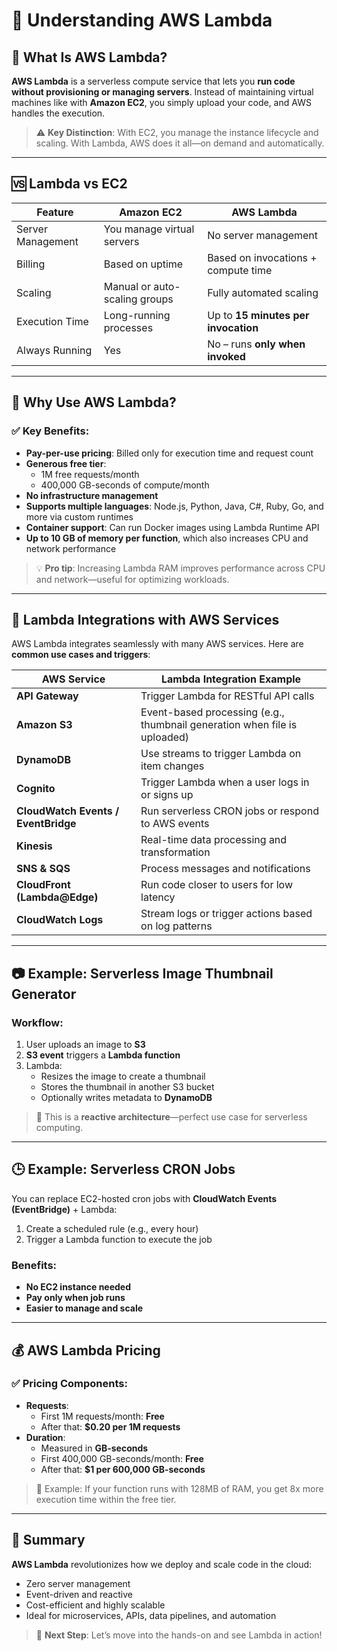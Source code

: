 # 🧠 Understanding AWS Lambda

## 📌 What Is AWS Lambda?

**AWS Lambda** is a serverless compute service that lets you **run code without provisioning or managing servers**. Instead of maintaining virtual machines like with **Amazon EC2**, you simply upload your code, and AWS handles the execution.

> ⚠️ **Key Distinction**: With EC2, you manage the instance lifecycle and scaling. With Lambda, AWS does it all—on demand and automatically.

---

## 🆚 Lambda vs EC2

| Feature               | Amazon EC2                              | AWS Lambda                              |
|----------------------|------------------------------------------|------------------------------------------|
| Server Management     | You manage virtual servers               | No server management                     |
| Billing               | Based on uptime                         | Based on invocations + compute time      |
| Scaling               | Manual or auto-scaling groups           | Fully automated scaling                  |
| Execution Time        | Long-running processes                  | Up to **15 minutes per invocation**      |
| Always Running        | Yes                                     | No – runs **only when invoked**          |

---

## 🌟 Why Use AWS Lambda?

### ✅ **Key Benefits**:
- **Pay-per-use pricing**: Billed only for execution time and request count
- **Generous free tier**:
  - 1M free requests/month
  - 400,000 GB-seconds of compute/month
- **No infrastructure management**
- **Supports multiple languages**: Node.js, Python, Java, C#, Ruby, Go, and more via custom runtimes
- **Container support**: Can run Docker images using Lambda Runtime API
- **Up to 10 GB of memory per function**, which also increases CPU and network performance

> 💡 **Pro tip**: Increasing Lambda RAM improves performance across CPU and network—useful for optimizing workloads.

---

## 🔌 Lambda Integrations with AWS Services

AWS Lambda integrates seamlessly with many AWS services. Here are **common use cases and triggers**:

| AWS Service         | Lambda Integration Example                                                  |
|---------------------|------------------------------------------------------------------------------|
| **API Gateway**      | Trigger Lambda for RESTful API calls                                        |
| **Amazon S3**        | Event-based processing (e.g., thumbnail generation when file is uploaded)   |
| **DynamoDB**         | Use streams to trigger Lambda on item changes                               |
| **Cognito**          | Trigger Lambda when a user logs in or signs up                              |
| **CloudWatch Events / EventBridge** | Run serverless CRON jobs or respond to AWS events                |
| **Kinesis**          | Real-time data processing and transformation                                |
| **SNS & SQS**        | Process messages and notifications                                          |
| **CloudFront (Lambda@Edge)** | Run code closer to users for low latency                             |
| **CloudWatch Logs**  | Stream logs or trigger actions based on log patterns                        |

---

## 📷 Example: Serverless Image Thumbnail Generator

### Workflow:
1. User uploads an image to **S3**
2. **S3 event** triggers a **Lambda function**
3. Lambda:
   - Resizes the image to create a thumbnail
   - Stores the thumbnail in another S3 bucket
   - Optionally writes metadata to **DynamoDB**

> 🎯 This is a **reactive architecture**—perfect use case for serverless computing.

---

## 🕒 Example: Serverless CRON Jobs

You can replace EC2-hosted cron jobs with **CloudWatch Events (EventBridge)** + Lambda:

1. Create a scheduled rule (e.g., every hour)
2. Trigger a Lambda function to execute the job

### Benefits:
- **No EC2 instance needed**
- **Pay only when job runs**
- **Easier to manage and scale**

---

## 💰 AWS Lambda Pricing

### ✅ Pricing Components:
- **Requests**:
  - First 1M requests/month: **Free**
  - After that: **$0.20 per 1M requests**
- **Duration**:
  - Measured in **GB-seconds**
  - First 400,000 GB-seconds/month: **Free**
  - After that: **$1 per 600,000 GB-seconds**

> 🧮 Example: If your function runs with 128MB of RAM, you get 8x more execution time within the free tier.

---

## 🧪 Summary

**AWS Lambda** revolutionizes how we deploy and scale code in the cloud:

- Zero server management
- Event-driven and reactive
- Cost-efficient and highly scalable
- Ideal for microservices, APIs, data pipelines, and automation

> 🚀 **Next Step**: Let’s move into the hands-on and see Lambda in action!
